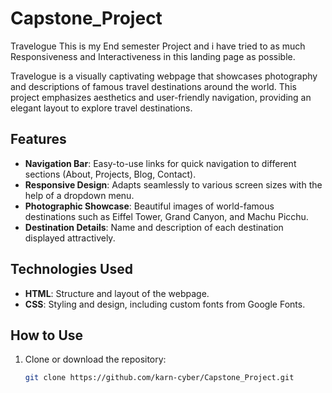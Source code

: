 # Capstone_Project
Travelogue
This is my End semester Project and i have tried to as much Responsiveness and Interactiveness in this landing page as possible.

Travelogue is a visually captivating webpage that showcases photography and descriptions of famous travel destinations around the world. This project emphasizes aesthetics and user-friendly navigation, providing an elegant layout to explore travel destinations.

## Features

- **Navigation Bar**: Easy-to-use links for quick navigation to different sections (About, Projects, Blog, Contact).
- **Responsive Design**: Adapts seamlessly to various screen sizes with the help of a dropdown menu.
- **Photographic Showcase**: Beautiful images of world-famous destinations such as Eiffel Tower, Grand Canyon, and Machu Picchu.
- **Destination Details**: Name and description of each destination displayed attractively.

## Technologies Used

- **HTML**: Structure and layout of the webpage.
- **CSS**: Styling and design, including custom fonts from Google Fonts.

## How to Use

1. Clone or download the repository:
   ```bash
   git clone https://github.com/karn-cyber/Capstone_Project.git